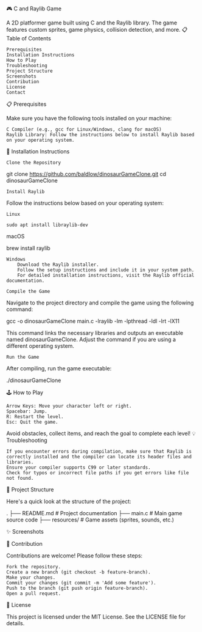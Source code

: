 🎮 C and Raylib Game

A 2D platformer game built using C and the Raylib library. The game features custom sprites, game physics, collision detection, and more.
📋 Table of Contents

    Prerequisites
    Installation Instructions
    How to Play
    Troubleshooting
    Project Structure
    Screenshots
    Contribution
    License
    Contact

📋 Prerequisites

Make sure you have the following tools installed on your machine:

    C Compiler (e.g., gcc for Linux/Windows, clang for macOS)
    Raylib Library: Follow the instructions below to install Raylib based on your operating system.

🔧 Installation Instructions

    Clone the Repository

git clone https://github.com/baldlow/dinosaurGameClone.git
cd dinosaurGameClone

    Install Raylib

Follow the instructions below based on your operating system:

    Linux

    sudo apt install libraylib-dev

macOS

brew install raylib

    Windows
        Download the Raylib installer.
        Follow the setup instructions and include it in your system path.
        For detailed installation instructions, visit the Raylib official documentation.

    Compile the Game

Navigate to the project directory and compile the game using the following command:

gcc -o dinosaurGameClone main.c -lraylib -lm -lpthread -ldl -lrt -lX11

This command links the necessary libraries and outputs an executable named dinosaurGameClone. Adjust the command if you are using a different operating system.

    Run the Game

After compiling, run the game executable:

./dinosaurGameClone

🕹️ How to Play

    Arrow Keys: Move your character left or right.
    Spacebar: Jump.
    R: Restart the level.
    Esc: Quit the game.

Avoid obstacles, collect items, and reach the goal to complete each level!
💡 Troubleshooting

    If you encounter errors during compilation, make sure that Raylib is correctly installed and the compiler can locate its header files and libraries.
    Ensure your compiler supports C99 or later standards.
    Check for typos or incorrect file paths if you get errors like file not found.

📂 Project Structure

Here's a quick look at the structure of the project:

.
├── README.md          # Project documentation
├── main.c             # Main game source code
├── resources/         # Game assets (sprites, sounds, etc.)

✨ Screenshots

🤝 Contribution

Contributions are welcome! Please follow these steps:

    Fork the repository.
    Create a new branch (git checkout -b feature-branch).
    Make your changes.
    Commit your changes (git commit -m 'Add some feature').
    Push to the branch (git push origin feature-branch).
    Open a pull request.

📜 License

This project is licensed under the MIT License. See the LICENSE file for details.
